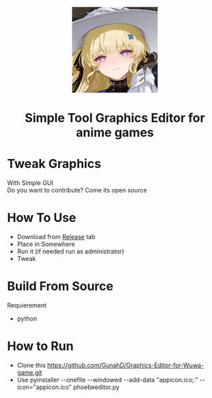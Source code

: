 <div align="center">
<img src="w.jpg" alt="w" width="200"/>
<h1>Simple Tool Graphics Editor for anime games</h1>
</div>

# Tweak Graphics
With Simple GUI<br>
Do you want to contribute? Come its open source<br>

# How To Use

- Download from [Release](https://github.com/GunahD/Graphics-Editor-for-Wuwa-game/releases) tab
- Place in Somewhere
- Run it (if needed run as administrator)
- Tweak

# Build From Source
Requierement
- python

# How to Run
- Clone this https://github.com/GunahD/Graphics-Editor-for-Wuwa-game.git
- Use pyinstaller --onefile --windowed --add-data "appicon.ico;." --icon="appicon.ico" phoebeeditor.py
